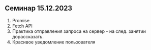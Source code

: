 ## Семинар 15.12.2023

1. Promise
2. Fetch API
3. Практика отправления запроса на сервер - на след. занятии дорассказать.
4. Красивое уведомление пользователя
